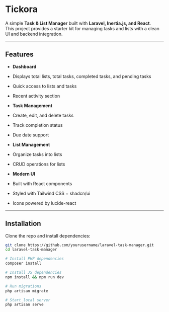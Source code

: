 # Tickora

A simple **Task & List Manager** built with **Laravel, Inertia.js, and React**.  
This project provides a starter kit for managing tasks and lists with a clean UI and backend integration.

---

##  Features

-  **Dashboard**
  - Displays total lists, total tasks, completed tasks, and pending tasks
  - Quick access to lists and tasks
  - Recent activity section

-  **Task Management**
  - Create, edit, and delete tasks
  - Track completion status
  - Due date support

-  **List Management**
  - Organize tasks into lists
  - CRUD operations for lists

-  **Modern UI**
  - Built with React components
  - Styled with Tailwind CSS + shadcn/ui
  - Icons powered by lucide-react

---

##  Installation

Clone the repo and install dependencies:

```bash
git clone https://github.com/yourusername/laravel-task-manager.git
cd laravel-task-manager

# Install PHP dependencies
composer install

# Install JS dependencies
npm install && npm run dev

# Run migrations
php artisan migrate

# Start local server
php artisan serve
